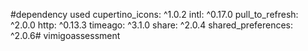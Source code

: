 #dependency used
  cupertino_icons: ^1.0.2
  intl: ^0.17.0
  pull_to_refresh: ^2.0.0
  http: ^0.13.3
  timeago: ^3.1.0
  share: ^2.0.4
  shared_preferences: ^2.0.6# vimigoassessment

